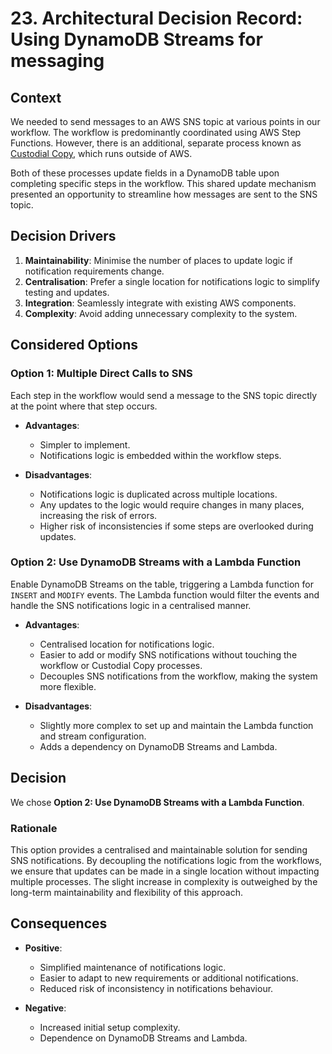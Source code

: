 # 23. Architectural Decision Record: Using DynamoDB Streams for messaging

## Context

We needed to send messages to an AWS SNS topic at various points in our workflow. The workflow is predominantly coordinated using AWS Step Functions. However, there is an additional, separate process known as [Custodial Copy](https://github.com/nationalarchives/dr2-custodial-copy/), which runs outside of AWS.

Both of these processes update fields in a DynamoDB table upon completing specific steps in the workflow. This shared update mechanism presented an opportunity to streamline how messages are sent to the SNS topic.

## Decision Drivers

1. **Maintainability**: Minimise the number of places to update logic if notification requirements change.
2. **Centralisation**: Prefer a single location for notifications logic to simplify testing and updates.
3. **Integration**: Seamlessly integrate with existing AWS components.
4. **Complexity**: Avoid adding unnecessary complexity to the system.

## Considered Options

### Option 1: Multiple Direct Calls to SNS
Each step in the workflow would send a message to the SNS topic directly at the point where that step occurs.

- **Advantages**:
  - Simpler to implement.
  - Notifications logic is embedded within the workflow steps.

- **Disadvantages**:
  - Notifications logic is duplicated across multiple locations.
  - Any updates to the logic would require changes in many places, increasing the risk of errors.
  - Higher risk of inconsistencies if some steps are overlooked during updates.

### Option 2: Use DynamoDB Streams with a Lambda Function
Enable DynamoDB Streams on the table, triggering a Lambda function for `INSERT` and `MODIFY` events. The Lambda function would filter the events and handle the SNS notifications logic in a centralised manner.

- **Advantages**:
  - Centralised location for notifications logic.
  - Easier to add or modify SNS notifications without touching the workflow or Custodial Copy processes.
  - Decouples SNS notifications from the workflow, making the system more flexible.

- **Disadvantages**:
  - Slightly more complex to set up and maintain the Lambda function and stream configuration.
  - Adds a dependency on DynamoDB Streams and Lambda.

## Decision

We chose **Option 2: Use DynamoDB Streams with a Lambda Function**.

### Rationale
This option provides a centralised and maintainable solution for sending SNS notifications. By decoupling the notifications logic from the workflows, we ensure that updates can be made in a single location without impacting multiple processes. The slight increase in complexity is outweighed by the long-term maintainability and flexibility of this approach.

## Consequences

- **Positive**:
  - Simplified maintenance of notifications logic.
  - Easier to adapt to new requirements or additional notifications.
  - Reduced risk of inconsistency in notifications behaviour.

- **Negative**:
  - Increased initial setup complexity.
  - Dependence on DynamoDB Streams and Lambda.


